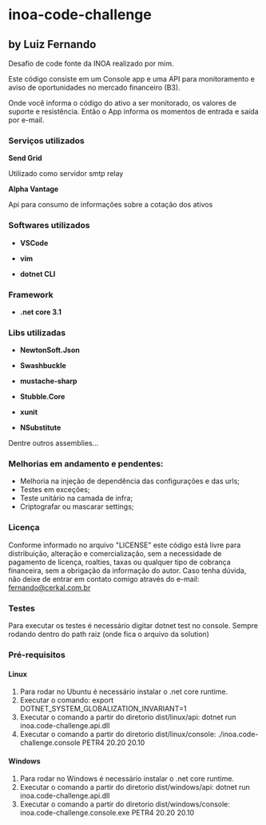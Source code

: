 # inoa-code-challenge
## by Luiz Fernando

Desafio de code fonte da INOA realizado por mim.

Este código consiste em um Console app e uma API para monitoramento e aviso de oportunidades no mercado financeiro (B3).

Onde você informa o código do ativo a ser monitorado, os valores de suporte e resistência. Então o App informa os momentos de entrada e saída por e-mail.

### Serviços utilizados
**Send Grid**

Utilizado como servidor smtp relay

**Alpha Vantage**

Api para consumo de informações sobre a cotação dos ativos

### Softwares utilizados

- **VSCode**

- **vim**

- **dotnet CLI**

### Framework

- **.net core 3.1**

### Libs utilizadas

- **NewtonSoft.Json**

- **Swashbuckle**

- **mustache-sharp**

- **Stubble.Core**

- **xunit**

- **NSubstitute**

Dentre outros assemblies...


### Melhorias em andamento e pendentes:

- Melhoria na injeção de dependência das configurações e das urls;
- Testes em exceções;
- Teste unitário na camada de infra;
- Criptografar ou mascarar settings;

### Licença

Conforme informado no arquivo "LICENSE" este código está livre para distribuição, alteração e comercialização, sem a necessidade de pagamento de licença, roalties, taxas ou qualquer tipo de cobrança financeira, sem a obrigação da informação do autor.
Caso tenha dúvida, não deixe de entrar em contato comigo através do e-mail: fernando@cerkal.com.br 

### Testes

Para executar os testes é necessário digitar dotnet test no console. Sempre rodando dentro do path raiz (onde fica o arquivo da solution)

### Pré-requisitos

#### Linux

1. Para rodar no Ubuntu é necessário instalar o .net core runtime.
2. Executar o comando: export DOTNET_SYSTEM_GLOBALIZATION_INVARIANT=1
3. Executar o comando a partir do diretorio dist/linux/api:
    dotnet run inoa.code-challenge.api.dll
4. Executar o comando a partir do diretorio dist/linux/console:
    ./inoa.code-challenge.console PETR4 20.20 20.10

#### Windows

1. Para rodar no Windows é necessário instalar o .net core runtime.
2. Executar o comando a partir do diretorio dist/windows/api:
    dotnet run inoa.code-challenge.api.dll
3. Executar o comando a partir do diretorio dist/windows/console:
    inoa.code-challenge.console.exe PETR4 20.20 20.10